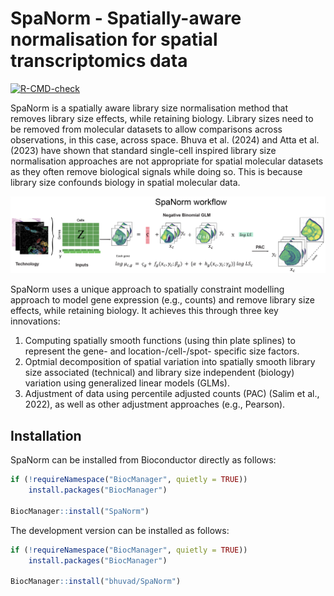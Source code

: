 # SpaNorm - Spatially-aware normalisation for spatial transcriptomics data
<!-- badges: start -->
[![R-CMD-check](https://github.com/bhuvad/spaNorm/actions/workflows/R-CMD-check.yaml/badge.svg)](https://github.com/bhuvad/spaNorm/actions/workflows/R-CMD-check.yaml)
<!-- badges: end -->

SpaNorm is a spatially aware library size normalisation method that removes library size effects, while retaining biology. Library sizes need to be removed from molecular datasets to allow comparisons across observations, in this case, across space. Bhuva et al. (2024) and Atta et al. (2023) have shown that standard single-cell inspired library size normalisation approaches are not appropriate for spatial molecular datasets as they often remove biological signals while doing so. This is because library size confounds biology in spatial molecular data.

![_The SpaNorm workflow: SpaNorm takes the gene expression data and spatial coordinates as inputs. Using a gene-wise model (e.g., Negative Binomial (NB)), SpaNorm decomposes spatially-smooth variation into those unrelated to library size (LS), representing the underlying true biology and those related to library size. The adjusted data is then produced by keeping only the variation unrelated to library size._](vignettes/SpaNormWorkflow.png)

SpaNorm uses a unique approach to spatially constraint modelling approach to model gene expression (e.g., counts) and remove library size effects, while retaining biology. It achieves this through three key innovations:

1. Computing spatially smooth functions (using thin plate splines) to represent the gene- and location-/cell-/spot- specific size factors.
1. Optmial decomposition of spatial variation into spatially smooth library size associated (technical) and library size independent (biology) variation using generalized linear models (GLMs).
1. Adjustment of data using percentile adjusted counts (PAC) (Salim et al., 2022), as well as other adjustment approaches (e.g., Pearson).

## Installation

SpaNorm can be installed from Bioconductor directly as follows:

``` r
if (!requireNamespace("BiocManager", quietly = TRUE))
    install.packages("BiocManager")

BiocManager::install("SpaNorm")
```

The development version can be installed as follows:

``` r
if (!requireNamespace("BiocManager", quietly = TRUE))
    install.packages("BiocManager")

BiocManager::install("bhuvad/SpaNorm")
```
